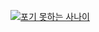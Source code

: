 
[![포기 못하는 사나이](https://github-readme-stats.vercel.app/api?username=jeonyh0924)](https://github.com/anuraghazra/github-readme-stats)
